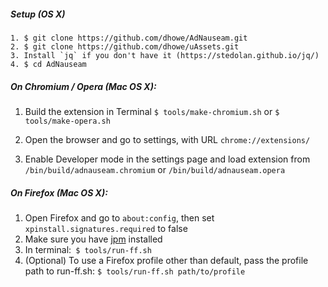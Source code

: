 ##### Setup (OS X)

```
1. $ git clone https://github.com/dhowe/AdNauseam.git
2. $ git clone https://github.com/dhowe/uAssets.git
3. Install `jq` if you don't have it (https://stedolan.github.io/jq/)
4. $ cd AdNauseam
```

##### On Chromium / Opera (Mac OS X):

1. Build the extension in Terminal
```$ tools/make-chromium.sh```
or 
```$ tools/make-opera.sh```

2. Open the browser and go to settings, with URL ```chrome://extensions/```
3. Enable Developer mode in the settings page and load extension from ```/bin/build/adnauseam.chromium``` or ```/bin/build/adnauseam.opera```

##### On Firefox (Mac OS X):

1. Open Firefox and go to ```about:config```, then set ```xpinstall.signatures.required``` to false
2. Make sure you have [jpm](https://www.npmjs.com/package/jpm) installed
3. In terminal:` $ tools/run-ff.sh`
4. (Optional) To use a Firefox profile other than default, pass the profile path to run-ff.sh:
````$ tools/run-ff.sh path/to/profile```` 
